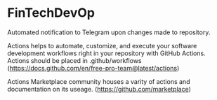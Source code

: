# FinTechDevOp
Automated notification to Telegram upon changes made to repository.

Actions helps to automate, customize, and execute your software development workflows right in your repository with GitHub Actions.
Actions should be placed in .github/workflows 
(https://docs.github.com/en/free-pro-team@latest/actions)

Actions Marketplace community houses a varity of actions and documentation on its useage. 
(https://github.com/marketplace)
